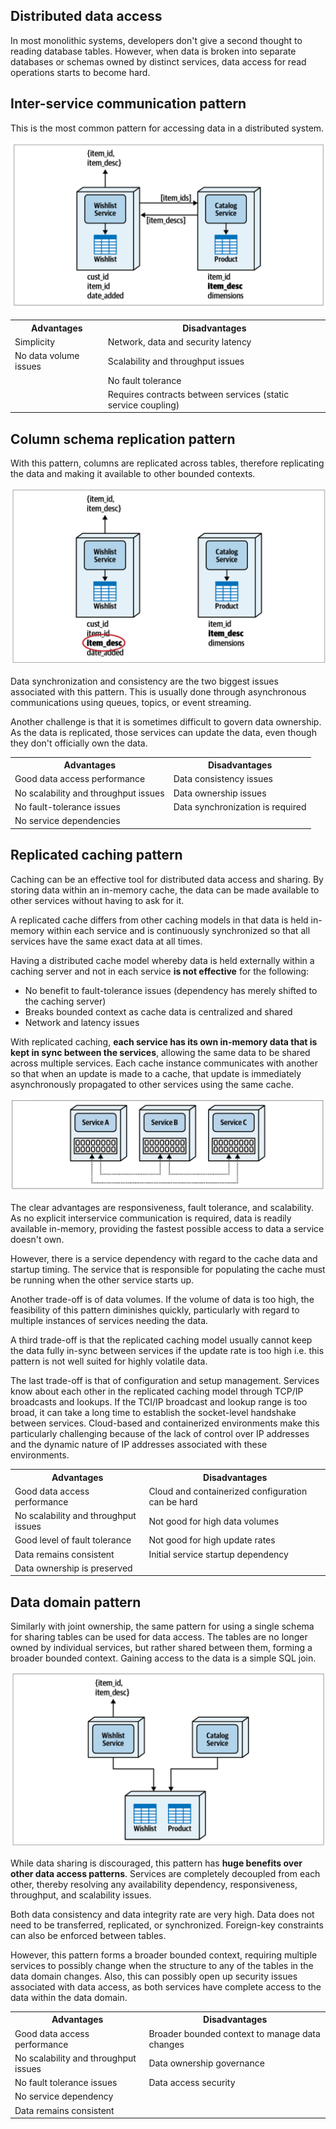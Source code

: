 ## Distributed data access

In most monolithic systems, developers don't give a second thought to reading database tables. However, when data is broken into separate databases or schemas owned by distinct services, data access for read operations starts to become hard.

## Inter-service communication pattern

This is the most common pattern for accessing data in a distributed system.

<img src="../assets/interservice.png">

<table>
<tr>
<th>Advantages</th>
<th>Disadvantages</th>
</tr>
<tr>
<td>Simplicity</td>
<td>Network, data and security latency</td>
</tr>
<tr>
<td>No data volume issues</td>
<td>Scalability and throughput issues</td>
</tr>
<tr>
<td></td>
<td>No fault tolerance</td>
</tr>
<tr>
<td></td>
<td>Requires contracts between services (static service coupling)</td>
</tr>
</table>

## Column schema replication pattern

With this pattern, columns are replicated across tables, therefore replicating the data and making it available to other bounded contexts.

<img src="../assets/column-schema-replication.png">

Data synchronization and consistency are the two biggest issues associated with this pattern. This is usually done through asynchronous communications using queues, topics, or event streaming.

Another challenge is that it is sometimes difficult to govern data ownership. As the data is replicated, those services can update the data, even though they don't officially own the data.

<table>
<tr>
<th>Advantages</th>
<th>Disadvantages</th>
</tr>

<tr>
<td>Good data access performance</td>
<td>Data consistency issues</td>
</tr>

<tr>
<td>No scalability and throughput issues</td>
<td>Data ownership issues</td>
</tr>

<tr>
<td>No fault-tolerance issues</td>
<td>Data synchronization is required</td>
</tr>

<tr>
<td>No service dependencies</td>
<td></td>
</tr>

</table>

## Replicated caching pattern

Caching can be an effective tool for distributed data access and sharing. By storing data within an in-memory cache, the data can be made available to other services without having to ask for it.

A replicated cache differs from other caching models in that data is held in-memory within each service and is continuously synchronized so that all services have the same exact data at all times.

Having a distributed cache model whereby data is held externally within a caching server and not in each service **is not effective** for the following:

- No benefit to fault-tolerance issues (dependency has merely shifted to the caching server)
- Breaks bounded context as cache data is centralized and shared
- Network and latency issues

With replicated caching, **each service has its own in-memory data that is kept in sync between the services**, allowing the same data to be shared across multiple services. Each cache instance communicates with another so that when an update is made to a cache, that update is immediately asynchronously propagated to other services using the same cache.

<img src="../assets/replicated-caching.png">

The clear advantages are responsiveness, fault tolerance, and scalability. As no explicit interservice communication is required, data is readily available in-memory, providing the fastest possible access to data a service doesn't own.

However, there is a service dependency with regard to the cache data and startup timing. The service that is responsible for populating the cache must be running when the other service starts up.

Another trade-off is of data volumes. If the volume of data is too high, the feasibility of this pattern diminishes quickly, particularly with regard to multiple instances of services needing the data.

A third trade-off is that the replicated caching model usually cannot keep the data fully in-sync between services if the update rate is too high i.e. this pattern is not well suited for highly volatile data.

The last trade-off is that of configuration and setup management. Services know about each other in the replicated caching model through TCP/IP broadcasts and lookups. If the TCI/IP broadcast and lookup range is too broad, it can take a long time to establish the socket-level handshake between services. Cloud-based and containerized environments make this particularly challenging because of the lack of control over IP addresses and the dynamic nature of IP addresses associated with these environments.

<table>
<tr>
<th>Advantages</th>
<th>Disadvantages</th>
</tr>

<tr>
<td>Good data access performance</td>
<td>Cloud and containerized configuration can be hard</td>
</tr>

<tr>
<td>No scalability and throughput issues</td>
<td>Not good for high data volumes</td>
</tr>

<tr>
<td>Good level of fault tolerance</td>
<td>Not good for high update rates</td>
</tr>

<tr>
<td>Data remains consistent</td>
<td>Initial service startup dependency</td>
</tr>

<tr>
<td>Data ownership is preserved</td>
<td></td>
</tr>

</table>

## Data domain pattern

Similarly with joint ownership, the same pattern for using a single schema for sharing tables can be used for data access. The tables are no longer owned by individual services, but rather shared between them, forming a broader bounded context. Gaining access to the data is a simple SQL join.

<img src="../assets/data-domain-pattern.png">

While data sharing is discouraged, this pattern has **huge benefits over other data access patterns**. Services are completely decoupled from each other, thereby resolving any availability dependency, responsiveness, throughput, and scalability issues.

Both data consistency and data integrity rate are very high. Data does not need to be transferred, replicated, or synchronized. Foreign-key constraints can also be enforced between tables.

However, this pattern forms a broader bounded context, requiring multiple services to possibly change when the structure to any of the tables in the data domain changes. Also, this can possibly open up security issues associated with data access, as both services have complete access to the data within the data domain.

<table>
<tr>
<th>Advantages</th>
<th>Disadvantages</th>
</tr>

<tr>
<td>Good data access performance</td>
<td>Broader bounded context to manage data changes</td>
</tr>

<tr>
<td>No scalability and throughput issues</td>
<td>Data ownership governance</td>
</tr>

<tr>
<td>No fault tolerance issues</td>
<td>Data access security</td>
</tr>

<tr>
<td>No service dependency</td>
<td></td>
</tr>

<tr>
<td>Data remains consistent</td>
<td></td>
</tr>

</table>
